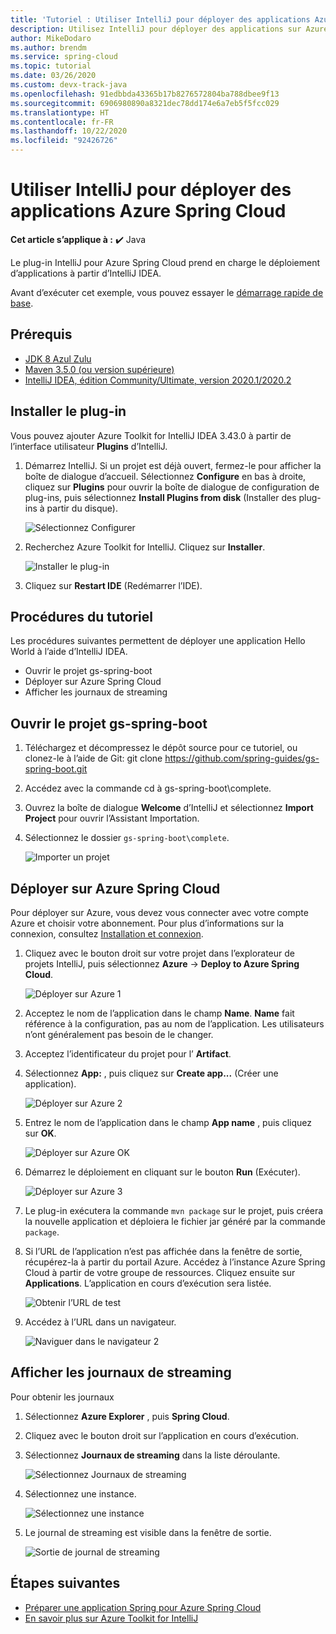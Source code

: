 ```yaml
---
title: 'Tutoriel : Utiliser IntelliJ pour déployer des applications Azure Spring Cloud'
description: Utilisez IntelliJ pour déployer des applications sur Azure Spring Cloud.
author: MikeDodaro
ms.author: brendm
ms.service: spring-cloud
ms.topic: tutorial
ms.date: 03/26/2020
ms.custom: devx-track-java
ms.openlocfilehash: 91edbbda43365b17b8276572804ba788dbee9f13
ms.sourcegitcommit: 6906980890a8321dec78dd174e6a7eb5f5fcc029
ms.translationtype: HT
ms.contentlocale: fr-FR
ms.lasthandoff: 10/22/2020
ms.locfileid: "92426726"
---
```

# <a name="use-intellij-to-deploy-azure-spring-cloud-applications"></a>Utiliser IntelliJ pour déployer des applications Azure Spring Cloud

**Cet article s’applique à :** ✔️ Java

Le plug-in IntelliJ pour Azure Spring Cloud prend en charge le déploiement d’applications à partir d’IntelliJ IDEA.  

Avant d’exécuter cet exemple, vous pouvez essayer le [démarrage rapide de base](spring-cloud-quickstart.md).

## <a name="prerequisites"></a>Prérequis
* [JDK 8 Azul Zulu](/java/azure/jdk/java-jdk-install?preserve-view=true&view=azure-java-stable)
* [Maven 3.5.0 (ou version supérieure)](https://maven.apache.org/download.cgi)
* [IntelliJ IDEA, édition Community/Ultimate, version 2020.1/2020.2](https://www.jetbrains.com/idea/download/#section=windows)

## <a name="install-the-plug-in"></a>Installer le plug-in
Vous pouvez ajouter Azure Toolkit for IntelliJ IDEA 3.43.0 à partir de l’interface utilisateur **Plugins** d’IntelliJ.

1. Démarrez IntelliJ.  Si un projet est déjà ouvert, fermez-le pour afficher la boîte de dialogue d’accueil. Sélectionnez **Configure** en bas à droite, cliquez sur **Plugins** pour ouvrir la boîte de dialogue de configuration de plug-ins, puis sélectionnez **Install Plugins from disk** (Installer des plug-ins à partir du disque).

    ![Sélectionnez Configurer](media/spring-cloud-intellij-howto/configure-plugin-1.png)

1. Recherchez Azure Toolkit for IntelliJ.  Cliquez sur **Installer**.

    ![Installer le plug-in](media/spring-cloud-intellij-howto/install-plugin.png)

1. Cliquez sur **Restart IDE** (Redémarrer l’IDE).

## <a name="tutorial-procedures"></a>Procédures du tutoriel
Les procédures suivantes permettent de déployer une application Hello World à l’aide d’IntelliJ IDEA.

* Ouvrir le projet gs-spring-boot
* Déployer sur Azure Spring Cloud
* Afficher les journaux de streaming

## <a name="open-gs-spring-boot-project"></a>Ouvrir le projet gs-spring-boot

1. Téléchargez et décompressez le dépôt source pour ce tutoriel, ou clonez-le à l’aide de Git: git clone https://github.com/spring-guides/gs-spring-boot.git 
1. Accédez avec la commande cd à gs-spring-boot\complete.
1. Ouvrez la boîte de dialogue **Welcome** d’IntelliJ et sélectionnez **Import Project** pour ouvrir l’Assistant Importation.
1. Sélectionnez le dossier `gs-spring-boot\complete`.

    ![Importer un projet](media/spring-cloud-intellij-howto/import-project-1.png)

## <a name="deploy-to-azure-spring-cloud"></a>Déployer sur Azure Spring Cloud
Pour déployer sur Azure, vous devez vous connecter avec votre compte Azure et choisir votre abonnement.  Pour plus d’informations sur la connexion, consultez [Installation et connexion](/azure/developer/java/toolkit-for-intellij/create-hello-world-web-app#installation-and-sign-in).

1. Cliquez avec le bouton droit sur votre projet dans l’explorateur de projets IntelliJ, puis sélectionnez **Azure** -> **Deploy to Azure Spring Cloud**.

    ![Déployer sur Azure 1](media/spring-cloud-intellij-howto/deploy-to-azure-1.png)

1. Acceptez le nom de l’application dans le champ **Name**. **Name** fait référence à la configuration, pas au nom de l’application. Les utilisateurs n’ont généralement pas besoin de le changer.
1. Acceptez l’identificateur du projet pour l’ **Artifact**.
1. Sélectionnez **App:** , puis cliquez sur **Create app...** (Créer une application).

    ![Déployer sur Azure 2](media/spring-cloud-intellij-howto/deploy-to-azure-2.png)

1. Entrez le nom de l’application dans le champ **App name** , puis cliquez sur **OK**.

    ![Déployer sur Azure OK](media/spring-cloud-intellij-howto/deploy-to-azure-2a.png)

1. Démarrez le déploiement en cliquant sur le bouton **Run** (Exécuter). 

    ![Déployer sur Azure 3](media/spring-cloud-intellij-howto/deploy-to-azure-3.png)

1. Le plug-in exécutera la commande `mvn package` sur le projet, puis créera la nouvelle application et déploiera le fichier jar généré par la commande `package`.

1. Si l’URL de l’application n’est pas affichée dans la fenêtre de sortie, récupérez-la à partir du portail Azure. Accédez à l’instance Azure Spring Cloud à partir de votre groupe de ressources.  Cliquez ensuite sur **Applications**.  L’application en cours d’exécution sera listée.

    ![Obtenir l’URL de test](media/spring-cloud-intellij-howto/get-test-url.png)

1. Accédez à l’URL dans un navigateur.

    ![Naviguer dans le navigateur 2](media/spring-cloud-intellij-howto/navigate-in-browser-2.png)

## <a name="show-streaming-logs"></a>Afficher les journaux de streaming
Pour obtenir les journaux
1. Sélectionnez **Azure Explorer** , puis **Spring Cloud**.
1. Cliquez avec le bouton droit sur l’application en cours d’exécution.
1. Sélectionnez **Journaux de streaming** dans la liste déroulante.

    ![Sélectionnez Journaux de streaming](media/spring-cloud-intellij-howto/streaming-logs.png)

1. Sélectionnez une instance.

    ![Sélectionnez une instance](media/spring-cloud-intellij-howto/select-instance.png)

1. Le journal de streaming est visible dans la fenêtre de sortie.

    ![Sortie de journal de streaming](media/spring-cloud-intellij-howto/streaming-log-output.png)

## <a name="next-steps"></a>Étapes suivantes
* [Préparer une application Spring pour Azure Spring Cloud](./spring-cloud-tutorial-prepare-app-deployment.md)
* [En savoir plus sur Azure Toolkit for IntelliJ](/azure/developer/java/toolkit-for-intellij/)
